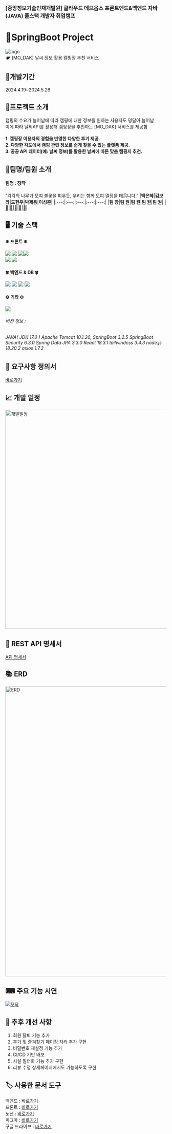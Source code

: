 

### [중앙정보기술인재개발원] 클라우드 데브옵스 프론트엔드&백엔드 자바(JAVA) 풀스택 개발자 취업캠프


# 🚩SpringBoot Project 
![logo](https://github.com/conchohi/modak_backend/assets/156064008/77fd10fe-1a88-4dc7-be89-c0b11e7a9666) <br/>
🏕️ [MO_DAK] 날씨 정보 활용 캠핑장 추천 서비스


## 📆개발기간
2024.4.19~2024.5.26

## 👀프로젝트 소개
캠핑의 수요가 늘어남에 따라 캠핑에 대한 정보를 원하는 사용자도 덩달아 늘어남 <br/>
이에 따라 날씨API를 활용해 캠핑장을 추천하는 [MO_DAK] 서비스를 제공함 <br/><br/>
**1. 캠핑장 이용자의 경험을 반영한 다양한 후기 제공.<br/>
2. 다양한 각도에서 캠핑 관련 정보를 쉽게 찾을 수 있는 플랫폼 제공.<br/>
3. 공공 API 데이터(예: 날씨 정보)를 활용한 날씨에 따른 맞춤 캠핑지 추천.**


## 👥팀명/팀원 소개
#### 팀명 : 장작
“각각의 나무가 모여 불꽃을 피우듯, 우리는 함께 모여 열정을 태웁니다."
|**백은혜**|**김보라**|**도현우**|**박제용**|**이성훈**| 
|:---:|:---:|:---:|:---:|:---:|
|**팀  장**|**팀  원**|**팀  원**|**팀  원**|**팀  원**|
|[🔗](https://github.com/dmsp0)|[🔗](https://github.com/kimpurple0520)|[🔗](https://github.com/noonayasalido)|[🔗](https://github.com/ParkJeYong)|[🔗](https://github.com/conchohi)|


## 🖥 기술 스택
<div>
<h4> ❄ 프론트 ❄</h4>
<img src="https://img.shields.io/badge/HTML5-E34F26?style=for-the-badge&logo=html5&logoColor=white"/> <img src="https://img.shields.io/badge/CSS3-1572B6?style=for-the-badge&logo=css3&logoColor=white"/> <img src="https://img.shields.io/badge/JavaScript-F7DF1E?style=for-the-badge&logo=JavaScript&logoColor=white"/><img src="https://img.shields.io/badge/TypeScript-007ACC?style=for-the-badge&logo=typescript&logoColor=white"/> <br/>
<img src="https://img.shields.io/badge/Node.js-43853D?style=for-the-badge&logo=node.js&logoColor=white/> <img src="https://img.shields.io/badge/React-20232A?style=for-the-badge&logo=react&logoColor=61DAFB"/> <img src="https://img.shields.io/badge/Tailwind_CSS-38B2AC?style=for-the-badge&logo=tailwind-css&logoColor=white"/> <br/>

<h4> 🍀 백엔드 & DB 🍀 </h4>
<img src="https://img.shields.io/badge/Java-ED8B00?style=for-the-badge&logo=openjdk&logoColor=white"/> <img src="https://img.shields.io/badge/springboot-6DB33F?style=for-the-badge&logo=springbootg&logoColor=white"/> <img src="https://img.shields.io/badge/Spring_Security-6DB33F?style=for-the-badge&logo=Spring-Security&logoColor=white"/> <img src="https://img.shields.io/badge/MySQL-005C84?style=for-the-badge&logo=mysql&logoColor=white"/> <br/>

<h4> ⚙ 기타 ⚙ </h4>
<img src="https://img.shields.io/badge/Postman-FF6C37?style=for-the-badge&logo=postman&logoColor=white"/>
<h6>버전 정보 : </h6>
<h6> JAVA( JDK 17.0 ) Apache Tomcat 10.1.20, SpringBoot 3.2.5 SpringBoot Security 6.3.0 Spring Data JPA 3.3.0 React 18.3.1 tailwindcss 3.4.3 node.js 18.20.2 axios 1.7.2</h6>
</div>

## 📃 요구사항 정의서
[바로가기](https://docs.google.com/spreadsheets/d/1ZJ1U0nlnIto1heOHKlIkDKd8F0rapEHRdtkqLLsWZ-8/edit#gid=193885954)

## 📈 개발 일정
<img width="683" alt="개발일정" src="https://github.com/conchohi/modak_backend/assets/156064008/18ce3989-5fa7-4a77-ae49-8935a48ae270">

## 💾 REST API 명세서 
[API 명세서](https://spice-visitor-e5e.notion.site/82da260888fb414388655ac26d4eb2e1?v=a192dcef01ab4239900acf5a4d587699&pvs=4)

## 📚 ERD
<img width="904" alt="ERD" src="https://github.com/conchohi/modak_backend/assets/156064008/4c655043-2785-45e7-b645-3ef162cdeb87">

## ⌨ 주요 기능 시연

<a href="https://www.youtube.com/watch?v=48yzR_39_cI" target="_blank"><img src="https://i.ytimg.com/vi/48yzR_39_cI/hqdefault.jpg?sqp=-oaymwEcCNACELwBSFXyq4qpAw4IARUAAIhCGAFwAcABBg==&rs=AOn4CLDVHkKygWCqsrYcodWfl-MjVlvNfA" alt="모닥"/></a>

## 🎨 추후 개선 사항
1. 회원 탈퇴 기능 추가 <br/>
2. 후기 및 즐겨찾기 페이징 처리 추가 구현<br/>
3. 비밀번호 재설정 기능 추가<br/>
4. CI/CD 기반 배포<br/>
5. 시설 필터화 기능 추가 구현<br/>
6. 리뷰 수정 상세페이지에서도 가능하도록 구현<br/>

## 🏷 사용한 문서 도구
백엔드 : [바로가기](https://github.com/conchohi/modak_backend)<br/>
프론트 : [바로가기](https://github.com/conchohi/modak_front) <br/>
노션 : [바로가기](https://miniature-zinc-da3.notion.site/1-bc3939ba19d84b92950ac1291ca4d51c)<br/>
피그마 : [바로가기](https://www.figma.com/design/69DakzYeLHETbyEsGp1rvo/1%EC%B0%A8-%EA%B8%B0%EC%97%85-%ED%94%84%EB%A1%9C%EC%A0%9D%ED%8A%B8?t=Yqpkr3QsBFqa5Qx8-0)<br/>
구글 드라이브 : [바로가기](https://drive.google.com/drive/folders/1HEQZBS5Rmv1d3auvNwitzJXLWd1yvfnH)

